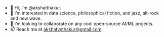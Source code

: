 - 👋 Hi, I’m @akshatthakur.
- 👀 I’m interested in data science, philosophical fiction, and jazz, alt-rock and new wave.
- 💞️ I’m looking to collaborate on any cool open-source AI/ML projects.
- 📫 Reach me at akshatvsthakur@gmail.com

<!---
akshatthakur/akshatthakur is a ✨ special ✨ repository because its `README.md` (this file) appears on your GitHub profile.
You can click the Preview link to take a look at your changes.
--->
